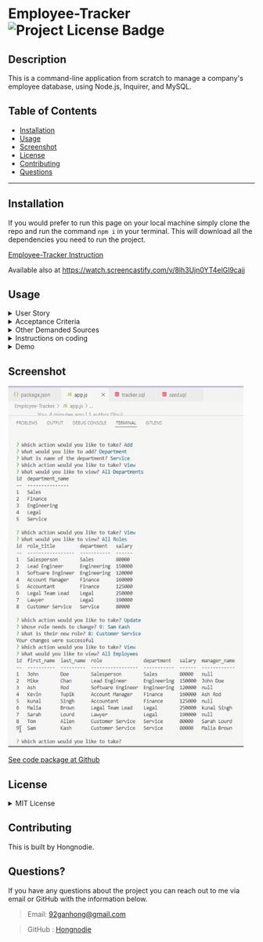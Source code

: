 # Employee-Tracker  ![Project License Badge](https://img.shields.io/badge/license-MIT-brightgreen)

  ## Description

  This is a command-line application from scratch to manage a company's employee database, using Node.js, Inquirer, and MySQL.

  ## Table of Contents

  * [Installation](#installation)
  * [Usage](#usage)
  * [Screenshot](#screenshot)
  * [License](#license)
  * [Contributing](#contributing)
  * [Questions](#questions)

  ***

  ## Installation

  If you would prefer to run this page on your local machine simply clone the repo and run the command `npm i` in your terminal. This will download all the dependencies you need to run the project. 

  [Employee-Tracker Instruction](https://drive.google.com/file/d/1r_QTvatfvBzdx9O4peyzioPRIwdILydC/view) <br>
  
  Available also at https://watch.screencastify.com/v/8lh3Ujn0YT4elGl9caij

  ## Usage

  <details>
  <summary>User Story</summary>

  AS a business owner <br>
  I want to be able to view and manage the departments, roles, and employees in my company <br>
  SO that I can organize and plan my business. <br>
  </details>

  <details>
  <summary>Acceptance Criteria</summary>
  <br>
    GIVEN a command-line application that accepts user input <br>
    WHEN I start the application <br>
    THEN I am presented with the following options: view all departments, view all roles, view all employees, add a department, add a role, add an employee, and update an employee role <br>

    WHEN I choose to view all departments <br>
    THEN I am presented with a formatted table showing department names and department ids <br>
    WHEN I choose to view all roles <br>
    THEN I am presented with the job title, role id, the department that role belongs to, and the salary for that role <br>
    WHEN I choose to view all employees <br>
    THEN I am presented with a formatted table showing employee data, including employee ids, first names, last names, job titles, departments, salaries, and managers that the employees report to <br>

    WHEN I choose to add a department <br>
    THEN I am prompted to enter the name of the department and that department is added to the database
    WHEN I choose to add a role <br>
    THEN I am prompted to enter the name, salary, and department for the role and that role is added to the database
    WHEN I choose to add an employee <br>
    THEN I am prompted to enter the employee’s first name, last name, role, and manager, and that employee is added to the database
    
    WHEN I choose to update an employee role <br>
    THEN I am prompted to select an employee to update and their new role and this information is updated in the database 
  </details>

  <details>
  <summary>Other Demanded Sources</summary>
  [MySQL2 package](https://www.npmjs.com/package/mysql2) to connect to your MySQL database and perform queries <br>
  [Inquirer package](https://www.npmjs.com/package/inquirer) to interact with the user via the command line <br>
  [console.table package](https://www.npmjs.com/package/console.table) to print MySQL rows to the console.
  </details>

  <details>
  <summary>Instructions on coding</summary>
  [SQL tutorial](https://www.dofactory.com/sql)-Easy and clear documentation by third party <br>
  [Join 3 Tables (or More) in SQL](https://www.dofactory.com/sql/join-3-tables)-How to Join 3 Tables (or More) in SQL <br>
  </details>

  <details>
  <summary>Demo</summary>
  [Demo](./asset/Demo.png)
  </details>

  ## Screenshot

  ![Screenshot of app](./asset/Employee-Tracker_Screenshot.png)

  [See code package at Github](https://github.com/Hongnodie/Employee-Tracker.git)
  
  ## License
  <details>
  
  <summary>MIT License</summary>
  
  > Copyright (c) [2022] [Hongnodie]
  > 
  > __Permission is hereby granted, free of charge, to any person obtaining a copy__
  > __of this software and associated documentation files (the "Software"), to deal__
  > __in the Software without restriction, including without limitation the rights__
  > __to use, copy, modify, merge, publish, distribute, sublicense, and/or sell__
  > __copies of the Software, and to permit persons to whom the Software is__
  > __furnished to do so, subject to the following conditions:__
  > 
  > The above copyright notice and this permission notice shall be included in all
  > copies or substantial portions of the Software.
  > 
  > THE SOFTWARE IS PROVIDED "AS IS", WITHOUT WARRANTY OF ANY KIND, EXPRESS OR
  > IMPLIED, INCLUDING BUT NOT LIMITED TO THE WARRANTIES OF MERCHANTABILITY,
  > FITNESS FOR A PARTICULAR PURPOSE AND NONINFRINGEMENT. IN NO EVENT SHALL THE
  > AUTHORS OR COPYRIGHT HOLDERS BE LIABLE FOR ANY CLAIM, DAMAGES OR OTHER
  > LIABILITY, WHETHER IN AN ACTION OF CONTRACT, TORT OR OTHERWISE, ARISING FROM,
  > OUT OF OR IN CONNECTION WITH THE SOFTWARE OR THE USE OR OTHER DEALINGS IN THE
  > SOFTWARE.    
  </details>

  ## Contributing

  This is built by Hongnodie. 
  
  ## Questions?

  If you have any questions about the project you can reach out to me via email or GitHub with the information below. 

  >Email: 92ganhong@gmail.com 

  >GitHub : [Hongnodie](https://github.com/Hongnodie)